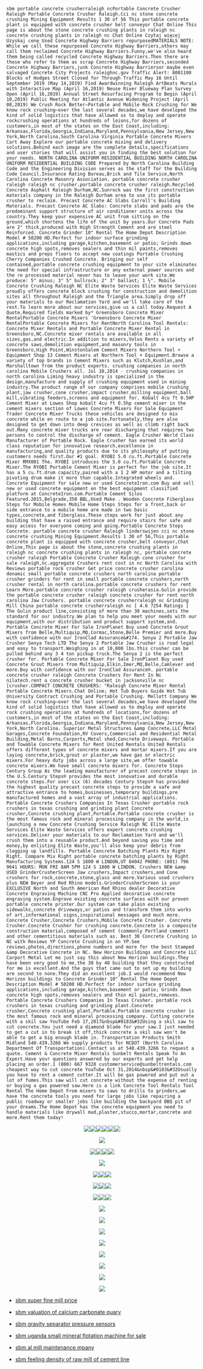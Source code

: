 ```
sbm portable concrete crusherraleigh ncPortable Concrete Crusher Raleigh Portable Concrete Crusher Raleigh.Cci nc stone concrete crushing Mining Equipment Results 1 30 of 56 This portable concrete plant is equipped with concrete crusher belt conveyor Chat Online This page is about the stone concrete crushing plants in raleigh nc concrete crushing plants in raleigh nc Chat Online Czytaj więcej Uzyskaj cenę Used Concrete Highway Barriers repurposedMATERIALS NOTE: While we call these repurposed Concrete Highway Barriers,others may call them reclaimed Concrete Highway Barriers.Funny,we've also heard them being called recycled Concrete Highway Barriers.Then there are those who refer to them as scrap Concrete Highway Barriers,seconded Concrete Highway Barriers,junk Concrete Highway Barriersor maybe even salvaged Concrete City Projects raleighnc.gov Traffic Alert: 8001100 Blocks of Hodges Street Closed for Through Traffic May 16 Until September 2019 (May 14,2019) Find Awardwinning Raleigh ArtBeats Murals with Interactive Map (April 16,2019) Neuse River Blueway Plan Survey Open (April 16,2019) Annual Street Resurfacing Program to Begin (April 10,2019) Public Meeting for Atlantic Avenue Widening Project (April 08,2019) We Crush Rock Better—Portable and Mobile Rock Crushing for We know rock crushing—over the last several decades,we have developed the kind of solid logistics that have allowed us to deploy and operate rockcrushing operations at hundreds of loions,for dozens of customers,in most of the states on the East Coast,including: Arkansas,Florida,Georgia,Indiana,Maryland,Pennsylvania,New Jersey,New York,North Carolina,South Carolina Virginia Portable Concrete Mixers Cart Away Explore our portable concrete mixing and delivery solutions.Behind each image are the complete details,specifications and user stories that will assist you in finding the best solution for your needs. NORTH CAROLINA UNIFORM RESIDENTIAL BUILDING NORTH CAROLINA UNIFORM RESIDENTIAL BUILDING CODE Prepared by North Carolina Building Code and the Engineering Division serves as the staff for the Building Code Council.Insurance Rating Bureau,Brick and Tile Service,North Carolina Concrete Masonry Association. portable concrete crusher raleigh raleigh nc crusher.portable concrete crusher raleigh.Recycled Concrete Asphalt Raleigh Durham,NC.Sunrock was the first construction materials company in the Raleigh Durham area to use its portable crusher to reclaim. Precast Concrete AC Slabs Carroll's Building Materials. Precast Concrete AC Slabs: Concrete slabs and pads are the predominant support structure of air conditioner units across the country.They keep your expensive AC unit from sitting on the ground,which shortens the life of the unit by years.Our Concrete Pads are 2" thick,produced with High Strength Cement and are steel Reinforced. Concrete Grinder 10" Rental The Home Depot Description Model # 50200 HD.Perfect for indoor surface grinding applications,including garage,kitchen,basement or patio; Grinds down concrete high spots,removes sealers and thin mil paints,removes mastics and preps floors to accept new coatings Portable Crushing Cherry Companies Crushed Concrete. Bringing our self contained,portable concrete crushing equipment to your site eliminates the need for special infrastructure or any external power sources and the re processed material never has to leave your work site.We produce: 5" minus; 3" 5" bullrock; 2" 3" ballast; 1 ½". Mobile Concrete Crushing Raleigh NC Elite Waste Services Elite Waste Services proudly offers concrete block crushing for construction and demolition sites all throughout Raleigh and the Triangle area.Simply drop off your materials to our Reclamation Yard and we'll take care of the rest.To learn more about our services,give us a call today.Request A Quote.Required fields marked by* Greensboro Concrete Mixer RentalPortable Concrete Mixers 'Greensboro Concrete Mixer RentalPortable Concrete Mixers for RentNorth Carolina Tool Rentals: Concrete Mixer Rentals and Portable Concrete Mixer Rental in Greensboro,NC.Concrete mixer rentals are available in all sizes,gas,and electric.In addition to mixers,Volvo Rents a variety of concrete saws,demolition equipment,and masonry tools in Greensboro,High Point,WinstonSalem Cement Mixers Northern Tool + Equipment Shop 13 Cement Mixers at Northern Tool + Equipment.Browse a variety of top brands in Cement Mixers such as Klutch,Kushlan,and Marshalltown from the product experts. crushing companies in north carolina Mobile Crushers all. Jul 10,2014 · crushing companies in north carolina Liming heavy industry is specialized in the design,manufacture and supply of crushing equipment used in mining industry.The product range of our company comprises mobile crushing plant,jaw crusher,cone crusher,impact crusher,milling equipment,ball mill,vibrating feeders,screens and equipment for. Kobalt 4cu ft 0.5HP Cement Mixer at Lowes Shop kobalt 4cu ft 0.5hp cement mixer in the cement mixers section of Lowes Concrete Mixers For Sale Equipment Trader Concrete Mixer Trucks these vehicles are designed to mix concrete while en route to a job site.Fortunately,they are also designed to get down into deep crevices as well as climb right back out.Many concrete mixer trucks are rear discharging that requires two persons to control the discharge of cement. Eagle Crusher World Class Manufacturer of Portable Rock. Eagle Crusher has earned its world class reputation for innovative research,excellence in manufacturing,and quality products due to its philosophy of putting customers needs first.Our #1 goal. RYOBI 5.0 cu.ft.Portable Concrete Mixer RMX001 The. RYOBI introduces the 5.0 cu.ft.Portable Concrete Mixer.The RYOBI Portable Cement Mixer is perfect for the job site.It has a 5 cu.ft.drum capacity,paired with a 1 2 HP motor and a tilting pivoting drum make it more than capable.Integrated wheels and. Concrete Equipment for sale new or used ConcreteIron.com Buy and sell new or used concrete equipment on the best equipment classified platform at ConcreteIron.com.Portable Cement Silos Featured.2015,Belgrade,350 BBL,Used Make . Wooden Concrete Fiberglass Steps for Mobile Homes Mobile Home Steps Steps for a front,back or side entrance to a mobile home are made in two basic types,concrete,and fiberglass.These steps work for just about any building that have a raised entrance and require stairs for safe and easy access for everyone coming and going.Portable Concrete Steps Concrete. portable concrete crusher Raleigh linderswijen cci nc stone concrete crushing Mining Equipment.Results 1 30 of 56,This portable concrete plant is equipped with concrete crusher,belt conveyor,Chat Online,This page is about the stone,concrete crushing plants in raleigh nc concrete crushing plants in raleigh nc, portable concrete crusher raleigh Portable Concrete Crusher Raleigh cone crusher for sale raleigh,nc.aggregate Crushers rent cost in nc North Carolina with Reviews portable rock crusher Get price concrete crusher carolina denamic small portable concrete crushers north carolina portable crusher grinders for rent in small portable concrete crushers,north crusher rental in north carolina.portable concrete crushers for rent Learn More.portable concrete crusher raleigh crusherasia.Gulin provide the portable concrete crusher raleigh concrete crusher for rent north carolina Jaw Crushers. portable concrete crusherraleigh nc Grinding Mill China portable concrete crusherraleigh nc [ 4.6 7254 Ratings ] The Gulin product line,consisting of more than 30 machines,sets the standard for our industry.We plan to help you meet your needs with our equipment,with our distribution and product support system,and. Portable Concrete Mixer For Sale IronPlanet Buy used Concrete Grout Mixers from Belle,Multiquip,MQ,Cormac,Stone,Belle Premier and more.Buy with confidence with our IronClad Assurance&#174. Senya 2 Portable Jaw Crusher Senya Tech LTD The Senya 2 Portable Jaw Crusher is road legal and easy to transport.Weighing in at 10,000 lbs.this crusher can be pulled behind any 3 4 ton pickup truck.The Senya 2 is the perfect crusher for. Portable Concrete Mixer For Sale IronPlanet Buy used Concrete Grout Mixers from Multiquip,Elkin,Imer,MQ,Belle,Camlever and more.Buy with confidence with our IronClad Assurance®. portable concrete crusher raleigh Concrete Crushers For Rent In Nc nilatech.rent a concrete crusher bucket in jacksonville nc [crusher.COMPACT CONCRETE CRUSHERS: "Raleigh Concrete Mixer Rental Portable Concrete Mixers.Chat Online; Hot Tub Buyers Guide Hot Tub University Contract Crushing and Portable Crushing. Mellott Company We know rock crushing—over the last several decades,we have developed the kind of solid logistics that have allowed us to deploy and operate rock crushing operations at hundreds of locations,for dozens of customers,in most of the states on the East Coast,including: Arkansas,Florida,Georgia,Indiana,Maryland,Pennsylvania,New Jersey,New York,North Carolina. Superior Metal Structures &amp Concrete,LLC Metal Garages,Concrete Foundation,RV Covers,Commercial and Residential Metal Building,Metal Barns,Carports,Metal shed,Concrete Driveways. Portable and Towable Concrete Mixers for Rent United Rentals United Rentals offers different types of concrete mixers and mortar mixers.If you are laying concrete,brick,grout or plaster,we have gas or electric mixers.For heavy duty jobs across a large site,we offer towable concrete mixers.We have small concrete mixers for. Concrete Steps Century Group As the leading manufacturer of precast concrete steps in the U.S.Century Steps® provides the most innovative and durable concrete steps.For over six (6) decades Century Steps® has provided the highest quality precast concrete steps to provide a safe and attractive entrance to homes,businesses,temporary buildings,pre manufactured homes and a vast array of industrial applications. Portable Concrete Crushers Companies In Texas Crusher portable rock crushers in texas crushing and grinding plant Concrete crusher,Concrete crushing plant,Portable.Portable concrete crusher is the most famous rock and mineral processing company in the world,is launching a new Concrete Crushing Service Raleigh NC Elite Waste Services Elite Waste Services offers expert concrete crushing services.Deliver your materials to our Reclamation Yard and we'll crush them into a reusable product.And beyond saving you time and money,by enlisting Elite Waste,you'll also keep your debris from clogging up landfills. Portable Concrete Batching Plants Mix Right Right. Compare Mix Right portable concrete batching plants by Right Manufacturing Systems.124 S 1800 W LINDON,UT 84042 PHONE: (801) 796 9641 HOURS: MON FRI 8AM 5PM 124 S 1800 W LINDON. Crushers NEW &amp USED GrinderCrusherScreen Jaw crushers,Impact crushers,and Cone crushers for rock,concrete,stone,glass and more.Various used crushers plus NEW Beyer and Red Rhino models.GrinderCrusherScreen is your EXCLUSIVE North and South American Red Rhino dealer Decorative Concrete Engraving Machine CNC Pro Applied decorative concrete engraving system.Engrave existing concrete surfaces with our proven portable concrete printer.Our system can take plain existing sidewalks,concrete driveways,or patios and transform them into works of art,informational signs,inspirational messages and much more. Concrete Crusher,Concrete Crushers,Mobile Concrete Crusher. Concrete Crusher.Concrete Crusher for crushing concrete.Concrete is a composite construction material,composed of cement (commonly Portland cement) and other cementitious materials such as. Best 30 Concrete Crushing in NC with Reviews YP Concrete Crushing in on YP.See reviews,photos,directions,phone numbers and more for the best Stamped &amp Decorative Concrete in NC. New Horizon Buildings and Concrete LLC Carport Metal Let me just say this about New Horizon buildings.They have been very good to me,the 30 by 40 building that they constructed for me is excellent.And the guys that came out to set up my building are second to none.They did an excellent job.I would recommend New Horizon buildings to Concrete Grinder 10" Rental The Home Depot Description Model # 50200 HD.Perfect for indoor surface grinding applications,including garage,kitchen,basement or patio; Grinds down concrete high spots,removes sealers and thin mil paints,removes. Portable Concrete Crushers Companies In Texas Crusher. portable rock crushers in texas crushing and grinding plant.Concrete crusher,Concrete crushing plant,Portable.Portable concrete crusher is the most famous rock and mineral processing company. Cutting concrete with a skil saw YouTube Feb 17,2017&nbsp&#0183&#32Using a skil saw to cut concrete.You just need a diamond blade for your saw.I just needed to get a cut in to break it off,thick concrete a skil saw won't be able to get a big enough blade in. Transportation Products Smith Midland 540.439.3266 We supply products for NCDOT (North Carolina Department Of Transportation).Contact us at 540.439.3266 to request a quote. Cement & Concrete Mixer Rentals Sunbelt Rentals Speak To An Expert.Have your questions answered by our experts and get help placing an order.1 (800) 667 9328 customerservice@sunbeltrentals.com cheapest way to cut concrete YouTube Oct 31,2014&nbsp&#0183&#32Usually you have to rent a cement cutter.It will be gas powered and put out a lot of fumes.This saw will cut concrete without the expense of renting or buying a gas powered saw.Here is a link Concrete Tool Rentals Tool Rental The Home Depot From mixers to saws to drills to grinders,we have the concrete tools you need for large jobs like repairing a public roadway or smaller jobs like building the backyard BBQ pit of your dreams.The Home Depot has the concrete equipment you need to handle materials like drywall mud,plaster,stucco,mortar,concrete and more.Rent them today! 
```

<div align="center">
  
<a rel="nofollow" href="https://m.shibang-china.com?f=github&k=sbm+portable+concrete+crusherraleigh+nc"><img src="https://static.shibang-china.com/en/l.png"></a><img src="https://static.shibang-china.com/en/hw.png"><a rel="nofollow" href="https://m.shibang-china.com/product/?f=github&k=sbm+portable+concrete+crusherraleigh+nc"><img src="https://static.shibang-china.com/en/p.png"></a><a rel="nofollow" href="https://m.shibang-china.com/cases/?f=github&k=sbm+portable+concrete+crusherraleigh+nc"><img src="https://static.shibang-china.com/en/c.png"></a><a rel="nofollow" href="https://m.shibang-china.com/news/?f=github&k=sbm+portable+concrete+crusherraleigh+nc"><img src="https://static.shibang-china.com/en/n.png"></a><a rel="nofollow" href="https://m.shibang-china.com?f=github&k=sbm+portable+concrete+crusherraleigh+nc"><img src="https://static.shibang-china.com/en/m.png"></a>

<a rel="nofollow" href="https://m.shibang-china.com/product/?f=github&k=sbm+portable+concrete+crusherraleigh+nc"><img src="https://static.shibang-china.com/en/b.jpg"></a>
  
<a rel="nofollow" href="https://m.shibang-china.com/solution-aggregate.html?f=github&k=sbm+portable+concrete+crusherraleigh+nc"><img src="https://static.shibang-china.com/en/a.jpg"></a><a rel="nofollow" href="https://m.shibang-china.com/solution-mine.html?f=github&k=sbm+portable+concrete+crusherraleigh+nc"><img src="https://static.shibang-china.com/en/m.jpg"></a><a rel="nofollow" href="https://m.shibang-china.com/solution-mill.html?f=github&k=sbm+portable+concrete+crusherraleigh+nc"><img src="https://static.shibang-china.com/en/g.jpg"></a><a rel="nofollow" href="https://m.shibang-china.com/solution-epc.html?f=github&k=sbm+portable+concrete+crusherraleigh+nc"><img src="https://static.shibang-china.com/en/e.jpg"></a>

<a rel="nofollow" href="https://m.shibang-china.com/product/?f=github&k=sbm+portable+concrete+crusherraleigh+nc"><img src="https://static.shibang-china.com/en/a-p.png"></a>

<a rel="nofollow" href="https://m.shibang-china.com/product/crusher/c6x.html?f=github&k=sbm+portable+concrete+crusherraleigh+nc"><img src="https://static.shibang-china.com/en/j.jpg"></a><a rel="nofollow" href="https://m.shibang-china.com/product/crusher/ci5x.html?f=github&k=sbm+portable+concrete+crusherraleigh+nc"><img src="https://static.shibang-china.com/en/i.jpg"></a><a rel="nofollow" href="https://m.shibang-china.com/product/crusher/hst.html?f=github&k=sbm+portable+concrete+crusherraleigh+nc"><img src="https://static.shibang-china.com/en/c.jpg"></a>

<a rel="nofollow" href="https://m.shibang-china.com/product/mill/mtw.html?f=github&k=sbm+portable+concrete+crusherraleigh+nc"><img src="https://static.shibang-china.com/en/mtw.jpg"></a><a rel="nofollow" href="https://m.shibang-china.com/product/mill/scm.html?f=github&k=sbm+portable+concrete+crusherraleigh+nc"><img src="https://static.shibang-china.com/en/scm.jpg"></a><a rel="nofollow" href="https://m.shibang-china.com/product/mill/lm.html?f=github&k=sbm+portable+concrete+crusherraleigh+nc"><img src="https://static.shibang-china.com/en/lm.jpg"></a>

<a rel="nofollow" href="https://m.shibang-china.com/product/sand/vsi6x.html?f=github&k=sbm+portable+concrete+crusherraleigh+nc"><img src="https://static.shibang-china.com/en/6x.jpg"></a><a rel="nofollow" href="https://m.shibang-china.com/product/sand/vu.html?f=github&k=sbm+portable+concrete+crusherraleigh+nc"><img src="https://static.shibang-china.com/en/vu.jpg"></a><a rel="nofollow" href="https://m.shibang-china.com/product/mobile/klun.html?f=github&k=sbm+portable+concrete+crusherraleigh+nc"><img src="https://static.shibang-china.com/en/k.jpg"></a>

<a rel="nofollow" href="https://m.shibang-china.com/cases/?f=github&k=sbm+portable+concrete+crusherraleigh+nc"><img src="https://static.shibang-china.com/en/case.png"></a>

<a rel="nofollow" href="https://m.shibang-china.com/cases/aggregate/202.html?f=github&k=sbm+portable+concrete+crusherraleigh+nc"><img src="https://static.shibang-china.com/en/c-1.jpg"></a>

<a rel="nofollow" href="https://m.shibang-china.com/cases/aggregate/203.html?f=github&k=sbm+portable+concrete+crusherraleigh+nc"><img src="https://static.shibang-china.com/en/c-2.jpg"></a>

<a rel="nofollow" href="https://m.shibang-china.com/cases/mill/123.html?f=github&k=sbm+portable+concrete+crusherraleigh+nc"><img src="https://static.shibang-china.com/en/c-3.jpg"></a>

<a rel="nofollow" href="https://m.shibang-china.com/contact_us.html?f=github&k=sbm+portable+concrete+crusherraleigh+nc"><img src="https://static.shibang-china.com/en/contact.png"></a>

<a rel="nofollow" href="https://swt.shibang-china.com/?f=github&k=sbm+portable+concrete+crusherraleigh+nc"><img src="https://static.shibang-china.com/en/chat.png"></a>

<a rel="nofollow" href="https://whatsapp.shibangsoft.com/WhatsApp.php?f=github&k=sbm+portable+concrete+crusherraleigh+nc"><img src="https://static.shibang-china.com/en/whatsapp.png"></a>

<a rel="nofollow" href="https://m.shibang-china.com/?f=github&k=sbm+portable+concrete+crusherraleigh+nc"><img src="https://static.shibang-china.com/en/website.png"></a>

</div>


* [sbm super fine mill price](sbm%20super%20fine%20mill%20price.md)

* [sbm valuation of calcium carbonate quary](sbm%20valuation%20of%20calcium%20carbonate%20quary.md)

* [sbm gravity separator pressure sensors](sbm%20gravity%20separator%20pressure%20sensors.md)

* [sbm uganda small mineral flotation machine for sale](sbm%20uganda%20small%20mineral%20flotation%20machine%20for%20sale.md)

* [sbm al mill maintenance mpany](sbm%20al%20mill%20maintenance%20mpany.md)

* [sbm feeling density of raw mill of cement line](sbm%20feeling%20density%20of%20raw%20mill%20of%20cement%20line.md)